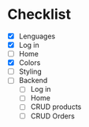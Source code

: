 # Checklist

* [X] Lenguages
* [X] Log in
* [ ] Home
* [X] Colors
* [ ] Styling
* [ ] Backend
    * [ ] Log in
    * [ ] Home
    * [ ] CRUD products
    * [ ] CRUD Orders